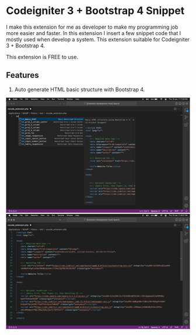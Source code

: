 # Codeigniter 3 + Bootstrap 4 Snippet

I make this extension for me as developer to make my programming job more easier and faster.
In this extension I insert a few snippet code that I mostly used when develop a system.
This extension suitable for Codeigniter 3 + Bootstrap 4.

This extension is FREE to use.

## Features

1. Auto generate HTML basic structure with Bootstrap 4.

![image desc](/images/b4_basic_html_1.png)
![image desc](/images/b4_basic_html_2.png)